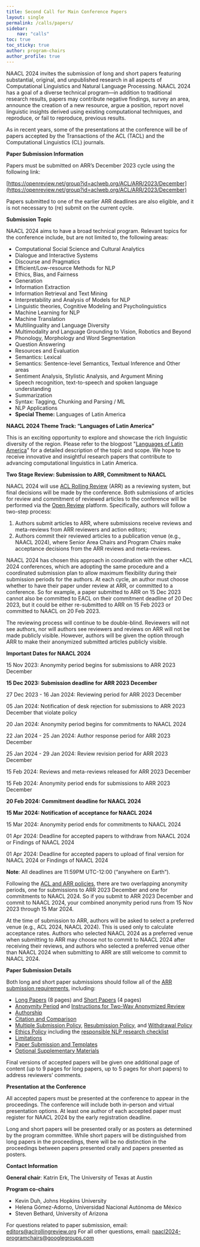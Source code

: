 ```yaml
---
title: Second Call for Main Conference Papers
layout: single
permalink: /calls/papers/
sidebar:
    nav: "calls"
toc: true
toc_sticky: true
author: program-chairs
author_profile: true
---
```


NAACL 2024 invites the submission of long and short papers featuring substantial, original, and unpublished research in all aspects of Computational Linguistics and Natural Language Processing. NAACL 2024 has a goal of a diverse technical program—in addition to traditional research results, papers may contribute negative findings, survey an area, announce the creation of a new resource, argue a position, report novel linguistic insights derived using existing computational techniques, and reproduce, or fail to reproduce, previous results.

As in recent years, some of the presentations at the conference will be of papers accepted by the Transactions of the ACL (TACL) and the Computational Linguistics (CL) journals.

**Paper Submission Information**

Papers must be submitted on ARR’s December 2023 cycle using the following link:

[https://openreview.net/group?id=aclweb.org/ACL/ARR/2023/December](https://openreview.net/group?id=aclweb.org/ACL/ARR/2023/December)

Papers submitted to one of the earlier ARR deadlines are also eligible, and it is not necessary to (re) submit on the current cycle.

**Submission Topic**

NAACL 2024 aims to have a broad technical program. Relevant topics for the conference include, but are not limited to, the following areas:



* Computational Social Science and Cultural Analytics
* Dialogue and Interactive Systems
* Discourse and Pragmatics
* Efficient/Low-resource Methods for NLP
* Ethics, Bias, and Fairness
* Generation
* Information Extraction
* Information Retrieval and Text Mining
* Interpretability and Analysis of Models for NLP
* Linguistic theories, Cognitive Modeling and Psycholinguistics
* Machine Learning for NLP
* Machine Translation
* Multilinguality and Language Diversity
* Multimodality and Language Grounding to Vision, Robotics and Beyond
* Phonology, Morphology and Word Segmentation
* Question Answering
* Resources and Evaluation
* Semantics: Lexical
* Semantics: Sentence-level Semantics, Textual Inference and Other areas
* Sentiment Analysis, Stylistic Analysis, and Argument Mining
* Speech recognition, text-to-speech and spoken language understanding
* Summarization
* Syntax: Tagging, Chunking and Parsing / ML
* NLP Applications
* **Special Theme:** Languages of Latin America

**NAACL 2024 Theme Track: “Languages of Latin America”**

This is an exciting opportunity to explore and showcase the rich linguistic diversity of the region. Please refer to the blogpost "[Languages of Latin America](https://2024.naacl.org/blog/NAACL-2024-Theme-Track-Languages-of-Latin-America/)" for a detailed description of the topic and scope. We hope to receive innovative and insightful research papers that contribute to advancing computational linguistics in Latin America.

**Two Stage Review: Submission to ARR, Commitment to NAACL**

NAACL 2024 will use [ACL Rolling Review](https://aclrollingreview.org/cfp) (ARR) as a reviewing system, but final decisions will be made by the conference. Both submissions of articles for review and commitment of reviewed articles to the conference will be performed via the [Open Review](https://openreview.net) platform. Specifically, authors will follow a two-step process:



1. Authors submit articles to ARR, where submissions receive reviews and meta-reviews from ARR reviewers and action editors;
2. Authors commit their reviewed articles to a publication venue (e.g., NAACL 2024), where Senior Area Chairs and Program Chairs make acceptance decisions from the ARR reviews and meta-reviews.

NAACL 2024 has chosen this approach in coordination with the other *ACL 2024 conferences, which are adopting the same procedure and a coordinated submission plan to allow maximum flexibility during their submission periods for the authors. At each cycle, an author must choose whether to have their paper under review at ARR, or committed to a conference. So for example, a paper submitted to ARR on 15 Dec 2023 cannot also be committed to EACL on their commitment deadline of 20 Dec 2023, but it could be either re-submitted to ARR on 15 Feb 2023 or committed to NAACL on 20 Feb 2023. 

The reviewing process will continue to be double-blind. Reviewers will not see authors, nor will authors see reviewers and reviews on ARR will not be made publicly visible. However, authors will be given the option through ARR to make their anonymized submitted articles publicly visible.

**Important Dates for NAACL 2024**

15 Nov 2023: Anonymity period begins for submissions to ARR 2023 December

**15 Dec 2023: Submission deadline for ARR 2023 December**

27 Dec 2023 - 16 Jan 2024: Reviewing period for ARR 2023 December

05 Jan 2024: Notification of desk rejection for submissions to ARR 2023 December that violate policy

20 Jan 2024: Anonymity period begins for commitments to NAACL 2024

22 Jan 2024 - 25 Jan 2024: Author response period for ARR 2023 December

25 Jan 2024 - 29 Jan 2024: Review revision period for ARR 2023 December

15 Feb 2024: Reviews and meta-reviews released for ARR 2023 December

15 Feb 2024: Anonymity period ends for submissions to ARR 2023 December

**20 Feb 2024: Commitment deadline for NAACL 2024**

**15 Mar 2024: Notification of acceptance for NAACL 2024**

15 Mar 2024: Anonymity period ends for commitments to NAACL 2024

01 Apr 2024: Deadline for accepted papers to withdraw from NAACL 2024 or Findings of NAACL 2024

01 Apr 2024: Deadline for accepted papers to upload of final version for NAACL 2024 or Findings of NAACL 2024

**Note**: All deadlines are 11:59PM UTC-12:00 (“anywhere on Earth”).

Following the [ACL and ARR policies](https://aclrollingreview.org/cfp#anonymity-period), there are two overlapping anonymity periods, one for submissions to ARR 2023 December and one for commitments to NAACL 2024. So if you submit to ARR 2023 December and commit to NAACL 2024, your combined anonymity period runs from 15 Nov 2023 through 15 Mar 2024.

At the time of submission to ARR, authors will be asked to select a preferred venue (e.g., ACL 2024, NAACL 2024). This is used only to calculate acceptance rates. Authors who selected NAACL 2024 as a preferred venue when submitting to ARR may choose not to commit to NAACL 2024 after receiving their reviews, and authors who selected a preferred venue other than NAACL 2024 when submitting to ARR are still welcome to commit to NAACL 2024.

**Paper Submission Details**

Both long and short paper submissions should follow all of the [ARR submission requirements](https://aclrollingreview.org/cfp#paper-submission-information), including:

* [Long Papers](https://aclrollingreview.org/cfp#long-papers) (8 pages) and [Short Papers](https://aclrollingreview.org/cfp#short-papers) (4 pages)
* [Anonymity Period](https://aclrollingreview.org/cfp#anonymity-period) and [Instructions for Two-Way Anonymized Review](https://aclrollingreview.org/cfp#instructions-for-two-way-anonymized-review)
* [Authorship](https://aclrollingreview.org/cfp#authorship)
* [Citation and Comparison](https://aclrollingreview.org/cfp#citation-and-comparison)
* [Multiple Submission Policy](https://aclrollingreview.org/cfp#multiple-submission-policy), [Resubmission Policy](https://aclrollingreview.org/cfp#resubmission-policy), and [Withdrawal Policy](https://aclrollingreview.org/cfp#withdrawal-policy)
* [Ethics Policy](https://aclrollingreview.org/cfp#ethics-policy) including the [responsible NLP research checklist](https://aclrollingreview.org/responsibleNLPresearch)
* [Limitations](https://aclrollingreview.org/cfp#limitations)
* [Paper Submission and Templates](https://aclrollingreview.org/cfp#paper-submission-and-templates)
* [Optional Supplementary Materials](https://aclrollingreview.org/cfp#optional-supplementary-materials-appendices-software-and-data)

Final versions of accepted papers will be given one additional page of content (up to 9 pages for long papers, up to 5 pages for short papers) to address reviewers’ comments.

**Presentation at the Conference**

All accepted papers must be presented at the conference to appear in the proceedings. The conference will include both in-person and virtual presentation options. At least one author of each accepted paper must register for NAACL 2024 by the early registration deadline.

Long and short papers will be presented orally or as posters as determined by the program committee. While short papers will be distinguished from long papers in the proceedings, there will be no distinction in the proceedings between papers presented orally and papers presented as posters.

**Contact Information**

**General chair**: Katrin Erk, The University of Texas at Austin

**Program co-chairs**

* Kevin Duh, Johns Hopkins University
* Helena Gómez-Adorno, Universidad Nacional Autónoma de México
* Steven Bethard, University of Arizona

For questions related to paper submission, email: [editors@aclrollingreview.org](mailto:editors@aclrollingreview.org)
For all other questions, email: [naacl2024-programchairs@googlegroups.com](mailto:naacl2024-programchairs@googlegroups.com)